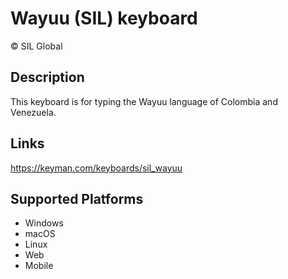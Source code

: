 Wayuu (SIL) keyboard
==============

© SIL Global


Description
-----------
This keyboard is for typing the Wayuu language of Colombia and Venezuela.

Links
-----
https://keyman.com/keyboards/sil_wayuu

Supported Platforms
-------------------
 * Windows
 * macOS
 * Linux
 * Web
 * Mobile
 
